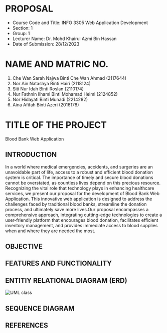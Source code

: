 # PROPOSAL

  - Course Code and Title: INFO 3305 Web Application Development
  - Section: 1
  - Group: 1
  - Lecturer Name: Dr. Mohd Khairul Azmi Bin Hassan
  - Date of Submission: 28/12/2023
  
# NAME AND MATRIC NO.

  1. Che Wan Sarah Najwa Binti Che Wan Ahmad (2117644)
  2. Nor Ain Natashya Binti Hairi (2118124)
  3. Siti Nur Idah Binti Roslan (2110174)
  4. Nur Fathnin Ilhami Binti Mohamad Helmi (2124852)
  5. Nor Hidayati Binti Munadi (2214282)
  6. Aina Afifah Binti Azeri (2016178)

# TITLE OF THE PROJECT 

  Blood Bank Web Application

## INTRODUCTION

  In a world where medical emergencies, accidents, and surgeries are an unavoidable part of life, access to a robust and efficient blood donation system is critical. 
  The importance of timely and secure blood donations cannot be overstated, as countless lives depend on this precious resource. Recognizing the vital role that technology 
  plays in enhancing healthcare services, we present our proposal for the development of Blood Bank Web Application. This innovative web application is designed to address 
  the challenges faced by traditional blood banks, streamline the donation process, and ultimately save more lives.Our proposal encompasses a comprehensive approach, integrating 
  cutting-edge technologies to create a user-friendly platform that encourages blood donation, facilitates efficient inventory management, and provides immediate access to 
  blood supplies when and where they are needed the most.

## OBJECTIVE
## FEATURES AND FUNCTIONALITY
## ENTITIY RELATIONAL DIAGRAM (ERD)
![UML class](https://github.com/idahh02/README.md/assets/154742278/2f13838e-32c7-4af4-8f4f-81c44d79ee65)

## SEQUENCE DIAGRAM
## REFERENCES
